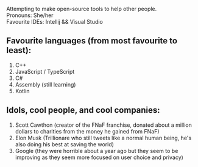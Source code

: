 Attempting to make open-source tools to help other people.<br>
Pronouns: She/her<br>
Favourite IDEs: Intellij && Visual Studio
## Favourite languages (from most favourite to least):
1. C++
2. JavaScript / TypeScript
3. C#
4. Assembly (still learning)
5. Kotlin
## Idols, cool people, and cool companies:
 1. Scott Cawthon (creator of the FNaF franchise, donated about a million dollars to charities from the money he gained from FNaF)
 2. Elon Musk (Trillionare who still tweets like a normal human being, he's also doing his best at saving the world)
 3. Google (they were horrible about a year ago but they seem to be improving as they seem more focused on user choice and privacy)
